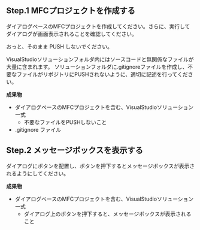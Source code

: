 ## Step.1 MFCプロジェクトを作成する

ダイアログベースのMFCプロジェクトを作成してください。さらに、実行してダイアログが画面表示されることを確認してください。

おっと、そのまま PUSH しないでください。

VisualStudioソリューションフォルダ内にはソースコードと無関係なファイルが大量に含まれます。
ソリューションフォルダに.gitignoreファイルを作成し、不要なファイルがリポジトリにPUSHされないように、適切に記述を行ってください。

**成果物**

- ダイアログベースのMFCプロジェクトを含む、VisualStudioソリューション一式
  - 不要なファイルをPUSHしないこと
- .gitignore ファイル

## Step.2 メッセージボックスを表示する

ダイアログにボタンを配置し、ボタンを押下するとメッセージボックスが表示されるようにしてください。

**成果物**

- ダイアログベースのMFCプロジェクトを含む、VisualStudioソリューション一式
  - ダイアログ上のボタンを押下すると、メッセージボックスが表示されること
